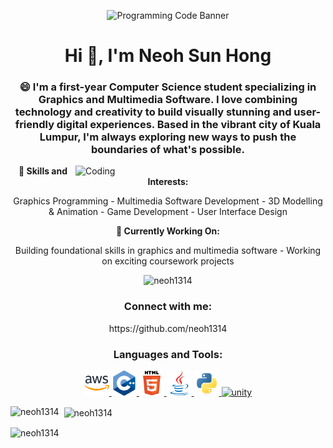 <p align="center">
  <img width="1000" height="250" src="https://static.vecteezy.com/system/resources/previews/021/988/049/non_2x/a-computer-screen-with-a-programming-code-free-photo.jpg" alt="Programming Code Banner">
</p>
<h1 align="center">Hi 👋, I'm Neoh Sun Hong</h1>
<h3 align="center">😄 I'm a first-year Computer Science student specializing in Graphics and Multimedia Software. I love combining technology and creativity to build visually stunning and user-friendly digital experiences. Based in the vibrant city of Kuala Lumpur, I'm always exploring new ways to push the boundaries of what's possible.</h3>
<img align="right" alt="Coding" width="400" src="https://media4.giphy.com/media/v1.Y2lkPTc5MGI3NjExbDdteTB0dnh3bzcwMG4zMHVheG9qd3RlZGR6djd0cXhmNGs0aG0xNyZlcD12MV9pbnRlcm5hbF9naWZfYnlfaWQmY3Q9Zw/SWoSkN6DxTszqIKEqv/giphy.gif">
<p align="center">
  <strong>🌟 Skills and Interests:</strong>
</p>
<p align="center">Graphics Programming - Multimedia Software Development - 3D Modelling & Animation - Game Development - User Interface Design</p>
<p align="center">
  <strong>🔭 Currently Working On:</strong>
</p>
<p align="center">Building foundational skills in graphics and multimedia software - Working on exciting coursework projects</p>
<p align="center">
  <img src="https://komarev.com/ghpvc/?username=neoh1314&label=Profile%20views&color=0e75b6&style=flat" alt="neoh1314" />
</p>
<h3 align="center">Connect with me:</h3>
<p align="center"> https://github.com/neoh1314 </p>
<h3 align="center">Languages and Tools:</h3>
<p align="center">
  <a href="https://aws.amazon.com" target="_blank" rel="noreferrer">
    <img src="https://raw.githubusercontent.com/devicons/devicon/master/icons/amazonwebservices/amazonwebservices-original-wordmark.svg" alt="aws" width="40" height="40" />
  </a>
  <a href="https://www.w3schools.com/cpp/" target="_blank" rel="noreferrer">
    <img src="https://raw.githubusercontent.com/devicons/devicon/master/icons/cplusplus/cplusplus-original.svg" alt="cplusplus" width="40" height="40" />
  </a>
  <a href="https://www.w3.org/html/" target="_blank" rel="noreferrer">
    <img src="https://raw.githubusercontent.com/devicons/devicon/master/icons/html5/html5-original-wordmark.svg" alt="html5" width="40" height="40" />
  </a>
  <a href="https://www.java.com" target="_blank" rel="noreferrer">
    <img src="https://raw.githubusercontent.com/devicons/devicon/master/icons/java/java-original.svg" alt="java" width="40" height="40" />
  </a>
  <a href="https://www.python.org" target="_blank" rel="noreferrer">
    <img src="https://raw.githubusercontent.com/devicons/devicon/master/icons/python/python-original.svg" alt="python" width="40" height="40" />
  </a>
  <a href="https://unity.com/" target="_blank" rel="noreferrer">
    <img src="https://www.vectorlogo.zone/logos/unity3d/unity3d-icon.svg" alt="unity" width="40" height="40" />
  </a>
</p>
<p>
  <img align="left" src="https://github-readme-stats.vercel.app/api/top-langs?username=neoh1314&show_icons=true&locale=en&layout=compact" alt="neoh1314" />
</p>
<p>&nbsp; <img align="center" src="https://github-readme-stats.vercel.app/api?username=neoh1314&show_icons=true&locale=en" alt="neoh1314" />
</p>
<p>
  <img align="center" src="https://github-readme-streak-stats.herokuapp.com/?user=neoh1314&" alt="neoh1314" />
</p>
